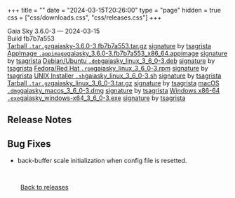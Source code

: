 +++
title = ""
date = "2024-03-15T20:26:00"
type = "page"
hidden = true
css = ["css/downloads.css", "css/releases.css"]
+++

<div class="download-container">
<div id="download-title">
<i class="fa-solid fa-tag"></i>
Gaia Sky <span class="downloads-version">3.6.0-3</span> — <i class="fa-solid fa-clock"></i>
<time class="downloads-releasedate" datetime="2024-03-15T20:26:00" title="Published: 2024-03-15T20:26:00">2024-03-15</time></div>
<div class="downloads-build">Build fb7b7a553</div>
<div class="download-section">
<a href="https://gaia.ari.uni-heidelberg.de/gaiasky/releases/3.6.0-3.fb7b7a553/gaiasky-3.6.0-3.fb7b7a553.tar.gz" class="download-button"><i class="fa-solid fa-file-zipper"></i> Tarball <code>.tar.gz</code><span class="download-sub">gaiasky-3.6.0-3.fb7b7a553.tar.gz</span></a>
<span class="signature">
<a href="https://gaia.ari.uni-heidelberg.de/gaiasky/releases/3.6.0-3.fb7b7a553/gaiasky-3.6.0-3.fb7b7a553.tar.gz.sig">signature</a>  by  <a href="https://keyserver.ubuntu.com/pks/lookup?search=0x448C2B189756743013D5F7C22FD2A59C1D734C1F&fingerprint=on&op=index">tsagrista</a>
</span>
<a href="https://gaia.ari.uni-heidelberg.de/gaiasky/releases/3.6.0-3.fb7b7a553/gaiasky_3.6.0-3.fb7b7a553_x86_64.appimage" class="download-button"><i class="fa-solid fa-box-archive"></i> AppImage <code>.appimage</code><span class="download-sub">gaiasky_3.6.0-3.fb7b7a553_x86_64.appimage</span></a>
<span class="signature">
<a href="https://gaia.ari.uni-heidelberg.de/gaiasky/releases/3.6.0-3.fb7b7a553/gaiasky_3.6.0-3.fb7b7a553_x86_64.appimage.sig">signature</a>  by  <a href="https://keyserver.ubuntu.com/pks/lookup?search=0x448C2B189756743013D5F7C22FD2A59C1D734C1F&fingerprint=on&op=index">tsagrista</a>
</span>
<a href="https://gaia.ari.uni-heidelberg.de/gaiasky/releases/3.6.0-3.fb7b7a553/gaiasky_linux_3_6_0-3.deb" class="download-button"><i class="fa-brands fa-debian"></i> Debian/Ubuntu <code>.deb</code><span class="download-sub">gaiasky_linux_3_6_0-3.deb</span></a>
<span class="signature">
<a href="https://gaia.ari.uni-heidelberg.de/gaiasky/releases/3.6.0-3.fb7b7a553/gaiasky_linux_3_6_0-3.deb.sig">signature</a>  by  <a href="https://keyserver.ubuntu.com/pks/lookup?search=0x448C2B189756743013D5F7C22FD2A59C1D734C1F&fingerprint=on&op=index">tsagrista</a>
</span>
<a href="https://gaia.ari.uni-heidelberg.de/gaiasky/releases/3.6.0-3.fb7b7a553/gaiasky_linux_3_6_0-3.rpm" class="download-button"><i class="fa-brands fa-fedora"></i> Fedora/Red Hat <code>.rpm</code><span class="download-sub">gaiasky_linux_3_6_0-3.rpm</span></a>
<span class="signature">
<a href="https://gaia.ari.uni-heidelberg.de/gaiasky/releases/3.6.0-3.fb7b7a553/gaiasky_linux_3_6_0-3.rpm.sig">signature</a>  by  <a href="https://keyserver.ubuntu.com/pks/lookup?search=0x448C2B189756743013D5F7C22FD2A59C1D734C1F&fingerprint=on&op=index">tsagrista</a>
</span>
<a href="https://gaia.ari.uni-heidelberg.de/gaiasky/releases/3.6.0-3.fb7b7a553/gaiasky_linux_3_6_0-3.sh" class="download-button"><i class="fa fa-terminal"></i> UNIX Installer <code>.sh</code><span class="download-sub">gaiasky_linux_3_6_0-3.sh</span></a>
<span class="signature">
<a href="https://gaia.ari.uni-heidelberg.de/gaiasky/releases/3.6.0-3.fb7b7a553/gaiasky_linux_3_6_0-3.sh.sig">signature</a>  by  <a href="https://keyserver.ubuntu.com/pks/lookup?search=0x448C2B189756743013D5F7C22FD2A59C1D734C1F&fingerprint=on&op=index">tsagrista</a>
</span>
<a href="https://gaia.ari.uni-heidelberg.de/gaiasky/releases/3.6.0-3.fb7b7a553/gaiasky_linux_3_6_0-3.tar.gz" class="download-button"><i class="fa-solid fa-file-zipper"></i> Tarball <code>.tar.gz</code><span class="download-sub">gaiasky_linux_3_6_0-3.tar.gz</span></a>
<span class="signature">
<a href="https://gaia.ari.uni-heidelberg.de/gaiasky/releases/3.6.0-3.fb7b7a553/gaiasky_linux_3_6_0-3.tar.gz.sig">signature</a>  by  <a href="https://keyserver.ubuntu.com/pks/lookup?search=0x448C2B189756743013D5F7C22FD2A59C1D734C1F&fingerprint=on&op=index">tsagrista</a>
</span>
<a href="https://gaia.ari.uni-heidelberg.de/gaiasky/releases/3.6.0-3.fb7b7a553/gaiasky_macos_3_6_0-3.dmg" class="download-button"><i class="fa-brands fa-apple"></i> macOS <code>.dmg</code><span class="download-sub">gaiasky_macos_3_6_0-3.dmg</span></a>
<span class="signature">
<a href="https://gaia.ari.uni-heidelberg.de/gaiasky/releases/3.6.0-3.fb7b7a553/gaiasky_macos_3_6_0-3.dmg.sig">signature</a>  by  <a href="https://keyserver.ubuntu.com/pks/lookup?search=0x448C2B189756743013D5F7C22FD2A59C1D734C1F&fingerprint=on&op=index">tsagrista</a>
</span>
<a href="https://gaia.ari.uni-heidelberg.de/gaiasky/releases/3.6.0-3.fb7b7a553/gaiasky_windows-x64_3_6_0-3.exe" class="download-button"><i class="fa-brands fa-windows"></i> Windows x86-64 <code>.exe</code><span class="download-sub">gaiasky_windows-x64_3_6_0-3.exe</span></a>
<span class="signature">
<a href="https://gaia.ari.uni-heidelberg.de/gaiasky/releases/3.6.0-3.fb7b7a553/gaiasky_windows-x64_3_6_0-3.exe.sig">signature</a>  by  <a href="https://keyserver.ubuntu.com/pks/lookup?search=0x448C2B189756743013D5F7C22FD2A59C1D734C1F&fingerprint=on&op=index">tsagrista</a>
</span>
</div>
</div>

<section class="release-notes">

# Release Notes


## Bug Fixes
- back-buffer scale initialization when config file is resetted.
</section>


<p class="center-text" style="padding: 30px;">
<i class="fa-solid fa-circle-arrow-left"></i> <a href="/downloads/releases">Back to releases</a>
</p>
